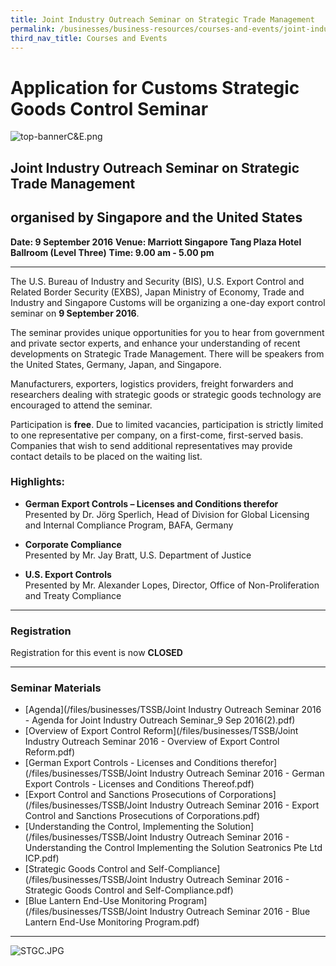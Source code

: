 ```yaml
---
title: Joint Industry Outreach Seminar on Strategic Trade Management
permalink: /businesses/business-resources/courses-and-events/joint-industry-outreach-seminar-on-strategic-trade-management-sep-2016
third_nav_title: Courses and Events
---
```


# Application for Customs Strategic Goods Control Seminar

![top-bannerC&E.png](/images/top-bannerC&E.png)

## Joint Industry Outreach Seminar on Strategic Trade Management

## organised by Singapore and the United States

 **Date: 9 September 2016**
**Venue: Marriott Singapore Tang Plaza Hotel Ballroom (Level Three)**
**Time: 9.00 am - 5.00 pm**

 
----------

The U.S. Bureau of Industry and Security (BIS), U.S. Export Control and Related Border Security (EXBS), Japan Ministry of Economy, Trade and Industry and Singapore Customs will be organizing a one-day export control seminar on  **9 September 2016**.

The seminar provides unique opportunities for you to hear from government and private sector experts, and enhance your understanding of recent developments on Strategic Trade Management. There will be speakers from the United States, Germany, Japan, and Singapore.

Manufacturers, exporters, logistics providers, freight forwarders and researchers dealing with strategic goods or strategic goods technology are encouraged to attend the seminar.

Participation is  **free**. Due to limited vacancies, participation is strictly limited to one representative per company, on a first-come, first-served basis. Companies that wish to send additional representatives may provide contact details to be placed on the waiting list.

### Highlights:

-   **German Export Controls – Licenses and Conditions therefor**  
    Presented by Dr. Jörg Sperlich, Head of Division for Global Licensing and Internal Compliance Program, BAFA, Germany

-   **Corporate Compliance**  
    Presented by Mr. Jay Bratt, U.S. Department of Justice

-   **U.S. Export Controls**  
    Presented by Mr. Alexander Lopes, Director, Office of Non-Proliferation and Treaty Compliance

----------

### Registration

Registration for this event is now  **CLOSED**

----------

### Seminar Materials

-   [Agenda](/files/businesses/TSSB/Joint Industry Outreach Seminar 2016 - Agenda for Joint Industry Outreach Seminar_9 Sep 2016(2).pdf)
-   [Overview of Export Control Reform](/files/businesses/TSSB/Joint Industry Outreach Seminar 2016 - Overview of Export Control Reform.pdf)
-   [German Export Controls - Licenses and Conditions therefor](/files/businesses/TSSB/Joint Industry Outreach Seminar 2016 - German Export Controls - Licenses and Conditions Thereof.pdf)
-   [Export Control and Sanctions Prosecutions of Corporations](/files/businesses/TSSB/Joint Industry Outreach Seminar 2016 - Export Control and Sanctions Prosecutions of Corporations.pdf)
-   [Understanding the Control, Implementing the Solution](/files/businesses/TSSB/Joint Industry Outreach Seminar 2016 - Understanding the Control Implementing the Solution Seatronics Pte Ltd ICP.pdf)
-   [Strategic Goods Control and Self-Compliance](/files/businesses/TSSB/Joint Industry Outreach Seminar 2016 - Strategic Goods Control and Self-Compliance.pdf)
-   [Blue Lantern End-Use Monitoring Program](/files/businesses/TSSB/Joint Industry Outreach Seminar 2016 - Blue Lantern End-Use Monitoring Program.pdf)

----------

![STGC.JPG](/images/STGC.JPG)
